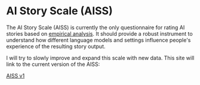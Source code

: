 # AI Story Scale (AISS)
The AI Story Scale (AISS) is currently the only questionnaire for rating AI stories based on [empirical analysis](../v1/aiss_v1.md). It should provide a robust instrument to understand how different language models and settings influence people's experience of the resulting story output.

I will try to slowly improve and expand this scale with new data. This site will link to the current version of the AISS:

[AISS v1](../v1/aiss_v1.md)
